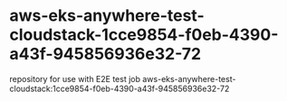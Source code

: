 # aws-eks-anywhere-test-cloudstack-1cce9854-f0eb-4390-a43f-945856936e32-72
repository for use with E2E test job aws-eks-anywhere-test-cloudstack:1cce9854-f0eb-4390-a43f-945856936e32-72
